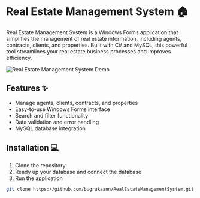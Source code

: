 # Real Estate Management System 🏠

Real Estate Management System is a Windows Forms application that simplifies the management of real estate information, including agents, contracts, clients, and properties. Built with C# and MySQL, this powerful tool streamlines your real estate business processes and improves efficiency.

![Real Estate Management System Demo](demo.gif)

## Features ✨

- Manage agents, clients, contracts, and properties
- Easy-to-use Windows Forms interface
- Search and filter functionality
- Data validation and error handling
- MySQL database integration

## Installation 💻

1. Clone the repository:
2. Ready up your database and connect the database
3. Run the application

```bash
git clone https://github.com/bugrakaann/RealEstateManagementSystem.git
